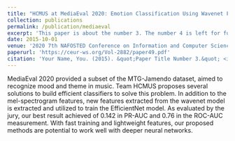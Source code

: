 ```yaml
---
title: "HCMUS at MediaEval 2020: Emotion Classification Using Wavenet Features with SpecAugment and EfficientNet"
collection: publications
permalink: /publication/mediaeval
excerpt: 'This paper is about the number 3. The number 4 is left for future work.'
date: 2015-10-01
venue: '2020 7th NAFOSTED Conference on Information and Computer Science (NICS)'
paperurl: 'https://ceur-ws.org/Vol-2882/paper49.pdf'
citation: 'Your Name, You. (2015). &quot;Paper Title Number 3.&quot; <i>Journal 1</i>. 1(3).'
---
```

MediaEval 2020 provided a subset of the MTG-Jamendo dataset, aimed to recognize mood and theme in music. Team HCMUS proposes several solutions to build efficient classifiers to solve this problem. In addition to the mel-spectrogram features, new features extracted from the wavenet model is extracted and utilized to train the EfficientNet model. As evaluated by the jury, our best result achieved of 0.142 in PR-AUC and 0.76 in the ROC-AUC measurement. With fast training and lightweight features, our proposed methods are potential to work well with deeper neural networks.
